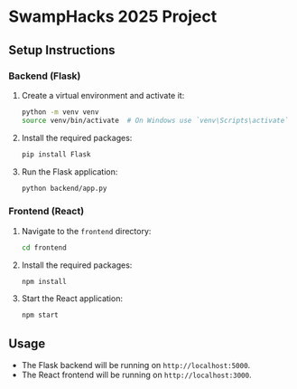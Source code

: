 # SwampHacks 2025 Project

## Setup Instructions

### Backend (Flask)

1. Create a virtual environment and activate it:
   ```sh
   python -m venv venv
   source venv/bin/activate  # On Windows use `venv\Scripts\activate`
   ```

2. Install the required packages:
   ```sh
   pip install Flask
   ```

3. Run the Flask application:
   ```sh
   python backend/app.py
   ```

### Frontend (React)

1. Navigate to the `frontend` directory:
   ```sh
   cd frontend
   ```

2. Install the required packages:
   ```sh
   npm install
   ```

3. Start the React application:
   ```sh
   npm start
   ```

## Usage

- The Flask backend will be running on `http://localhost:5000`.
- The React frontend will be running on `http://localhost:3000`.